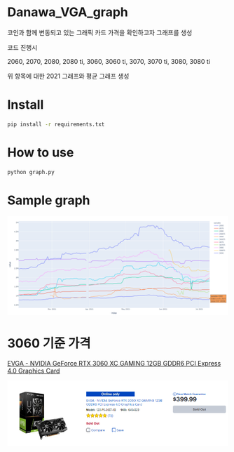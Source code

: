 # Danawa_VGA_graph

코인과 함께 변동되고 있는 그래픽 카드 가격을 확인하고자 그래프를 생성

코드 진행시 

2060, 2070, 2080, 2080 ti, 3060, 3060 ti, 3070, 3070 ti, 3080, 3080 ti

위 항목에 대한 2021 그래프와 평균 그래프 생성


# Install

```bash
pip install -r requirements.txt
```

# How to use
```bash
python graph.py
```

# Sample graph

![2021-07-09 average_graph](/graph/2021-07-09_average_graph.png)

# 3060 기준 가격

[EVGA - NVIDIA GeForce RTX 3060 XC GAMING 12GB GDDR6 PCI Express 4.0 Graphics Card](https://www.bestbuy.com/site/searchpage.jsp?id=pcat17071&st=rtx+3060)

![EVGA - NVIDIA GeForce RTX 3060 XC GAMING 12GB GDDR6 PCI Express 4.0 Graphics Card](/graph/2021-06-12_RTX_3060_12GB.png)
